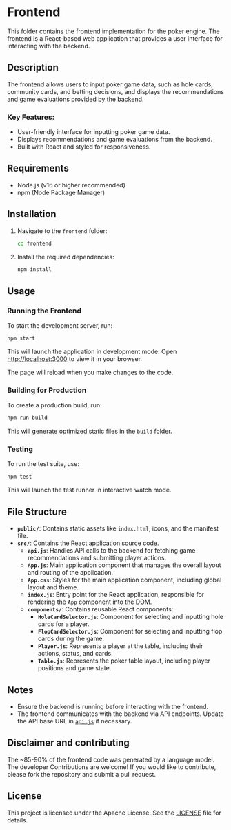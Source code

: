 # Frontend

This folder contains the frontend implementation for the poker engine. The frontend is a React-based web application that provides a user interface for interacting with the backend.

## Description

The frontend allows users to input poker game data, such as hole cards, community cards, and betting decisions, and displays the recommendations and game evaluations provided by the backend.

### Key Features:
- User-friendly interface for inputting poker game data.
- Displays recommendations and game evaluations from the backend.
- Built with React and styled for responsiveness.

## Requirements

- Node.js (v16 or higher recommended)
- npm (Node Package Manager)

## Installation

1. Navigate to the `frontend` folder:
   ```bash
   cd frontend
   ```

2. Install the required dependencies:
   ```bash
   npm install
   ```

## Usage

### Running the Frontend

To start the development server, run:

```bash
npm start
```

This will launch the application in development mode. Open [http://localhost:3000](http://localhost:3000) to view it in your browser.

The page will reload when you make changes to the code.

### Building for Production

To create a production build, run:

```bash
npm run build
```

This will generate optimized static files in the `build` folder.

### Testing

To run the test suite, use:

```bash
npm test
```

This will launch the test runner in interactive watch mode.

## File Structure

- **`public/`**: Contains static assets like `index.html`, icons, and the manifest file.
- **`src/`**: Contains the React application source code.
  - **`api.js`**: Handles API calls to the backend for fetching game recommendations and submitting player actions.
  - **`App.js`**: Main application component that manages the overall layout and routing of the application.
  - **`App.css`**: Styles for the main application component, including global layout and theme.
  - **`index.js`**: Entry point for the React application, responsible for rendering the `App` component into the DOM.
  - **`components/`**: Contains reusable React components:
    - **`HoleCardSelector.js`**: Component for selecting and inputting hole cards for a player.
    - **`FlopCardSelector.js`**: Component for selecting and inputting flop cards during the game.
    - **`Player.js`**: Represents a player at the table, including their actions, status, and cards.
    - **`Table.js`**: Represents the poker table layout, including player positions and game state.

## Notes

- Ensure the backend is running before interacting with the frontend.
- The frontend communicates with the backend via API endpoints. Update the API base URL in [`api.js`](src/api.js) if necessary.

## Disclaimer and contributing

The ~85-90% of the frontend code was generated by a language model. The developer 
Contributions are welcome! If you would like to contribute, please fork the repository and submit a pull request.

## License

This project is licensed under the Apache License. See the [LICENSE](../LICENSE) file for details.